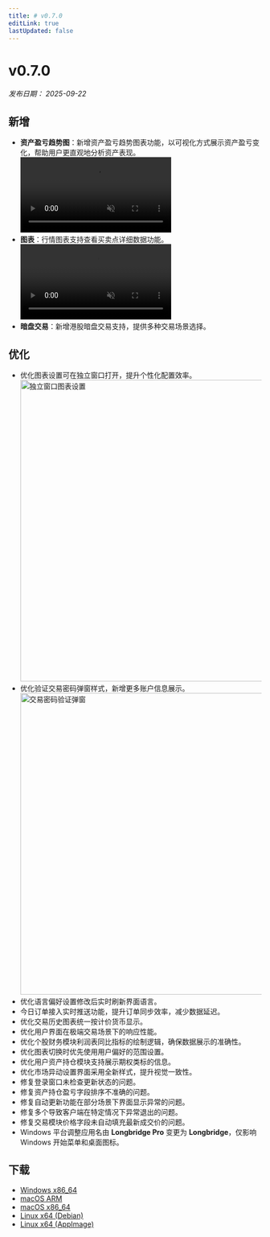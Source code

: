 ```yaml
---
title: # v0.7.0
editLink: true
lastUpdated: false
---
```


# v0.7.0

_发布日期： 2025-09-22_

## 新增

- **资产盈亏趋势图**：新增资产盈亏趋势图表功能，以可视化方式展示资产盈亏变化，帮助用户更直观地分析资产表现。
  <video src="https://assets.lbctrl.com/uploads/e59c7b06-856b-45ac-b95f-9698b33da516/profitloss-trend-chart1.mp4" type="video/mp4" autoplay muted loop>Your browser does not support the video tag.</video>
- **图表**：行情图表支持查看买卖点详细数据功能。
  <video src="https://assets.lbctrl.com/uploads/b9e759b1-42d9-4c9d-a327-bad6e5880a24/chart-buy-sell-detail.mp4" type="video/mp4" autoplay muted loop>Your browser does not support the video tag.</video>
- **暗盘交易**：新增港股暗盘交易支持，提供多种交易场景选择。

## 优化

- 优化图表设置可在独立窗口打开，提升个性化配置效率。
  <img src="https://assets.lbctrl.com/uploads/18ef3db3-b853-408b-afa0-2c2531a07e02/chart-setting-in-window.png" alt="独立窗口图表设置" width="800" height="600">
- 优化验证交易密码弹窗样式，新增更多账户信息展示。
  <img src="https://assets.lbctrl.com/uploads/ba590ee3-dec6-49e0-a904-946607086ee9/scr-20250922-ntyk.png" alt="交易密码验证弹窗" width="800" height="600">
- 优化语言偏好设置修改后实时刷新界面语言。
- 今日订单接入实时推送功能，提升订单同步效率，减少数据延迟。
- 优化交易历史图表统一按计价货币显示。
- 优化用户界面在极端交易场景下的响应性能。
- 优化个股财务模块利润表同比指标的绘制逻辑，确保数据展示的准确性。
- 优化图表切换时优先使用用户偏好的范围设置。
- 优化用户资产持仓模块支持展示期权类标的信息。
- 优化市场异动设置界面采用全新样式，提升视觉一致性。
- 修复登录窗口未检查更新状态的问题。
- 修复资产持仓盈亏字段排序不准确的问题。
- 修复自动更新功能在部分场景下界面显示异常的问题。
- 修复多个导致客户端在特定情况下异常退出的问题。
- 修复交易模块价格字段未自动填充最新成交价的问题。
- Windows 平台调整应用名由 **Longbridge Pro** 变更为 **Longbridge**，仅影响 Windows 开始菜单和桌面图标。

## 下载

- [Windows x86_64](https://assets.lbkrs.com/github/release/longbridge-desktop/stable/longbridge-v0.7.0-windows-x86_64.exe)
- [macOS ARM](https://assets.lbkrs.com/github/release/longbridge-desktop/stable/longbridge-v0.7.0-macos-aarch64.dmg)
- [macOS x86_64](https://assets.lbkrs.com/github/release/longbridge-desktop/stable/longbridge-v0.7.0-macos-x86_64.dmg)
- [Linux x64 (Debian)](https://assets.lbkrs.com/github/release/longbridge-desktop/stable/longbridge-v0.7.0-linux-x86_64.deb)
- [Linux x64 (AppImage)](https://assets.lbkrs.com/github/release/longbridge-desktop/stable/longbridge-v0.7.0-linux-x86_64.AppImage)
